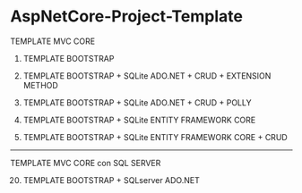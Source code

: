 # AspNetCore-Project-Template

TEMPLATE MVC CORE

1.	TEMPLATE BOOTSTRAP

4.	TEMPLATE BOOTSTRAP + SQLite ADO.NET + CRUD + EXTENSION METHOD

5.	TEMPLATE BOOTSTRAP + SQLite ADO.NET + CRUD + POLLY

7.	TEMPLATE BOOTSTRAP + SQLite ENTITY FRAMEWORK CORE

8.	TEMPLATE BOOTSTRAP + SQLite ENTITY FRAMEWORK CORE + CRUD
-----

TEMPLATE MVC CORE con SQL SERVER

20.	TEMPLATE BOOTSTRAP + SQLserver ADO.NET